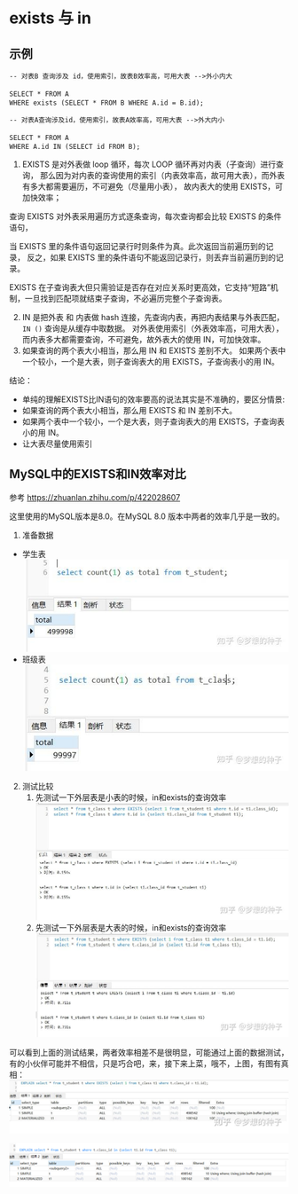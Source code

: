 exists 与 in
==

## 示例
```mysql
-- 对表B 查询涉及 id，使用索引，故表B效率高，可用大表 -->外小内大

SELECT * FROM A
WHERE exists (SELECT * FROM B WHERE A.id = B.id);
```


```mysql
-- 对表A查询涉及id，使用索引，故表A效率高，可用大表 -->外大内小

SELECT * FROM A
WHERE A.id IN (SELECT id FROM B);
```

1. EXISTS 是对外表做 loop 循环，每次 LOOP 循环再对内表（子查询）进行查询，
那么因为对内表的查询使用的索引（内表效率高，故可用大表），而外表有多大都需要遍历，不可避免（尽量用小表），
故内表大的使用 EXISTS，可加快效率；

查询 EXISTS 对外表采用遍历方式逐条查询，每次查询都会比较 EXISTS 的条件语句，

当 EXISTS 里的条件语句返回记录行时则条件为真。此次返回当前遍历到的记录，
反之，如果 EXISTS 里的条件语句不能返回记录行，则丢弃当前遍历到的记录。

EXISTS 在子查询表大但只需验证是否存在对应关系时更高效，它支持“短路”机制，一旦找到匹配项就结束子查询，不必遍历完整个子查询表。

2. IN 是把外表 和 内表做 hash 连接，先查询内表，再把内表结果与外表匹配，`IN ()` 查询是从缓存中取数据。
对外表使用索引（外表效率高，可用大表），而内表多大都需要查询，不可避免，故外表大的使用 IN，可加快效率。
3. 如果查询的两个表大小相当，那么用 IN 和 EXISTS 差别不大。
如果两个表中一个较小，一个是大表，则子查询表大的用 EXISTS，子查询表小的用 IN。

结论：
* 单纯的理解EXISTS比IN语句的效率要高的说法其实是不准确的，要区分情景:
* 如果查询的两个表大小相当，那么用 EXISTS 和 IN 差别不大。
* 如果两个表中一个较小，一个是大表，则子查询表大的用 EXISTS，子查询表小的用 IN。
* 让大表尽量使用索引

## MySQL中的EXISTS和IN效率对比
参考 https://zhuanlan.zhihu.com/p/422028607

这里使用的MySQL版本是8.0。在MySQL 8.0 版本中两者的效率几乎是一致的。

1.  准备数据
   * 学生表  
    ![](/images/exists_vs_in_01.jpg)
   * 班级表  
    ![](/images/exists_vs_in_02.jpg)
2. 测试比较
   1. 先测试一下外层表是小表的时候，in和exists的查询效率  
   ![](/images/exists_vs_in_03.jpg)
   2. 先测试一下外层表是大表的时候，in和exists的查询效率  
      ![](/images/exists_vs_in_04.jpg)


可以看到上面的测试结果，两者效率相差不是很明显，可能通过上面的数据测试，有的小伙伴可能并不相信，只是巧合吧，来，接下来上菜，哦不，上图，有图有真相：
![](/images/exists_vs_in_05.jpg)

![](/images/exists_vs_in_06.png)